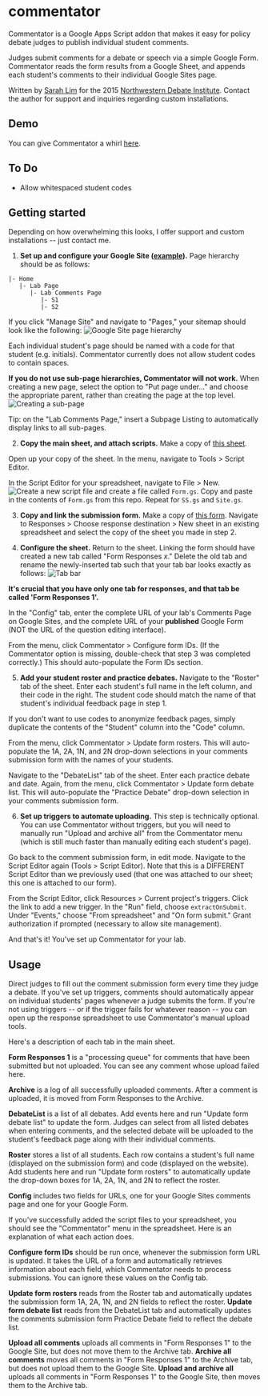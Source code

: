 # commentator
Commentator is a Google Apps Script addon that makes it easy for policy debate judges to publish individual student comments.

Judges submit comments for a debate or speech via a simple Google Form. Commentator reads the form results from a Google Sheet, and appends each student's comments to their individual Google Sites page.

Written by [Sarah Lim](http://sarahlim.com) for the 2015 [Northwestern Debate Institute](http://nhsi.northwestern.edu/debate-institute/). Contact the author for support and inquiries regarding custom installations.

## Demo
You can give Commentator a whirl [here](https://sites.google.com/a/sarahlim.com/commentator-demo/).

## To Do
* Allow whitespaced student codes

## Getting started
Depending on how overwhelming this looks, I offer support and custom installations -- just contact me.

1. **Set up and configure your Google Site ([example](https://sites.google.com/site/2015nudebateinstitute/home)).** Page hierarchy should be as follows:
```
|- Home
   |- Lab Page
      |- Lab Comments Page
         |- S1
         |- S2
```
If you click "Manage Site" and navigate to "Pages," your sitemap should look like the following:
![Google Site page hierarchy](https://cldup.com/D5Ji41uncT-3000x3000.png)

Each individual student's page should be named with a code for that student (e.g. initials). Commentator currently does not allow student codes to contain spaces.

**If you do not use sub-page hierarchies, Commentator will not work.** When creating a new page, select the option to "Put page under..." and choose the appropriate parent, rather than creating the page at the top level.
![Creating a sub-page](https://cldup.com/5TgTgWFBMq-1200x1200.png)

Tip: on the "Lab Comments Page," insert a Subpage Listing to automatically display links to all sub-pages.

2. **Copy the main sheet, and attach scripts.** Make a copy of [this sheet](https://docs.google.com/spreadsheets/d/1vTvlFovMUcyNTOOpluA67tOM9XwTZz6zvmJFmOTq5iQ/edit?usp=sharing).

Open up your copy of the sheet. In the menu, navigate to Tools > Script Editor.

In the Script Editor for your spreadsheet, navigate to File > New.
![Create a new script file](https://cldup.com/mSrvdSqWOa.png) and create a file called `Form.gs`. Copy and paste in the contents of `Form.gs` from this repo. Repeat for `SS.gs` and `Site.gs`.

3. **Copy and link the submission form.** Make a copy of [this form](https://docs.google.com/forms/d/1kJvUYSyfdG0HiC0eJAuKLHYSOdwOElH0HbQAfSbTTe0/edit?usp=sharing). Navigate to Responses > Choose response destination > New sheet in an existing spreadsheet and select the copy of the sheet you made in step 2.

4. **Configure the sheet.** Return to the sheet. Linking the form should have created a new tab called "Form Responses *x*." Delete the old tab and rename the newly-inserted tab such that your tab bar looks exactly as follows: 
![Tab bar](https://cldup.com/eVzalr0EVe-2000x2000.png)

**It's crucial that you have only one tab for responses, and that tab be called 'Form Responses 1'.**

In the "Config" tab, enter the complete URL of your lab's Comments Page on Google Sites, and the complete URL of your **published** Google Form (NOT the URL of the question editing interface).

From the menu, click Commentator > Configure form IDs. (If the Commentator option is missing, double-check that step 3 was completed correctly.) This should auto-populate the Form IDs section.

5. **Add your student roster and practice debates.** Navigate to the "Roster" tab of the sheet. Enter each student's full name in the left column, and their code in the right. The student code should match the name of that student's individual feedback page in step 1.

If you don't want to use codes to anonymize feedback pages, simply duplicate the contents of the "Student" column into the "Code" column.

From the menu, click Commentator > Update form rosters. This will auto-populate the 1A, 2A, 1N, and 2N drop-down selections in your comments submission form with the names of your students.

Navigate to the "DebateList" tab of the sheet. Enter each practice debate and date. Again, from the menu, click Commentator > Update form debate list. This will auto-populate the "Practice Debate" drop-down selection in your comments submission form.

6. **Set up triggers to automate uploading.** This step is technically optional. You can use Commentator without triggers, but you will need to manually run "Upload and archive all" from the Commentator menu (which is still much faster than manually editing each student's page).

Go back to the comment submission form, in edit mode. Navigate to the Script Editor again (Tools > Script Editor). Note that this is a DIFFERENT Script Editor than we previously used (that one was attached to our sheet; this one is attached to our form).

From the Script Editor, click Resources > Current project's triggers. Click the link to add a new trigger. In the "Run" field, choose `extractOnSubmit`. Under "Events," choose "From spreadsheet" and "On form submit." Grant authorization if prompted (necessary to allow site management).

And that's it! You've set up Commentator for your lab.

## Usage

Direct judges to fill out the comment submission form every time they judge a debate. If you've set up triggers, comments should automatically appear on individual students' pages whenever a judge submits the form. If you're not using triggers -- or if the trigger fails for whatever reason -- you can open up the response spreadsheet to use Commentator's manual upload tools.

Here's a description of each tab in the main sheet.

**Form Responses 1** is a "processing queue" for comments that have been submitted but not uploaded. You can see any comment whose upload failed here.

**Archive** is a log of all successfully uploaded comments. After a comment is uploaded, it is moved from Form Responses to the Archive.

**DebateList** is a list of all debates. Add events here and run "Update form debate list" to update the form. Judges can select from all listed debates when entering comments, and the selected debate will be uploaded to the student's feedback page along with their individual comments.

**Roster** stores a list of all students. Each row contains a student's full name (displayed on the submission form) and code (displayed on the website). Add students here and run "Update form rosters" to automatically update the drop-down boxes for 1A, 2A, 1N, and 2N to reflect the roster.

**Config** includes two fields for URLs, one for your Google Sites comments page and one for your Google Form.

If you've successfully added the script files to your spreadsheet, you should see the "Commentator" menu in the spreadsheet. Here is an explanation of what each action does.

**Configure form IDs** should be run once, whenever the submission form URL is updated. It takes the URL of a form and automatically retrieves information about each field, which Commentator needs to process submissions. You can ignore these values on the Config tab.

**Update form rosters** reads from the Roster tab and automatically updates the submission form 1A, 2A, 1N, and 2N fields to reflect the roster.
**Update form debate list** reads from the DebateList tab and automatically updates the comments submission form Practice Debate field to reflect the debate list.

**Upload all comments** uploads all comments in "Form Responses 1" to the Google Site, but does not move them to the Archive tab.
**Archive all comments** moves all comments in "Form Responses 1" to the Archive tab, but does not upload them to the Google Site.
**Upload and archive all** uploads all comments in "Form Responses 1" to the Google Site, then moves them to the Archive tab.
